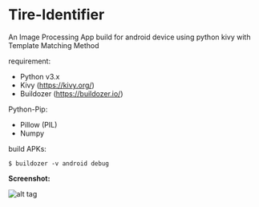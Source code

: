 # Tire-Identifier
An Image Processing App build for android device using python kivy with Template Matching Method

requirement:

- Python v3.x
- Kivy (https://kivy.org/)
- Buildozer (https://buildozer.io/)

Python-Pip:

- Pillow (PIL)
- Numpy

build APKs:

`$ buildozer -v android debug`

**Screenshot:**

![alt tag](https://raw.githubusercontent.com/zidni-bwi/Tire-Identifier/master/screenshot2.png)
